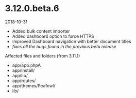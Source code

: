 # 3.12.0.beta.6

2018-10-31

- Added bulk content importer
- Added dashboard option to force HTTPS
- Improved Dashboard navigation with better document titles
- *fixes all the bugs found in the previous beta release*

Affected files and folders (from 3.11.1)

- app/app.phpA
- app/install/
- app/lib/
- app/routes/
- app/themes/Peafowl/
- lib/
